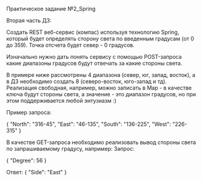 Практическое задание №2_Spring

Вторая часть ДЗ:

Создать REST веб-сервис (компас) используя технологию Spring, который будет определять сторону света по введенным градусам (от 0 до 359). Точка отсчета будет север - 0 градусов.

Изначально нужно дать понять сервису с помощью POST-запроса какие диапазоны градусов будут отвечать за какие стороны света.

В примере ниже рассмотрены 4 диапазона (север, юг, запад, восток), а в ДЗ необходимо создать 8 (северо-восток, юго-запад и тд). Реализация свободная, например, можно записать в Map - в качестве ключа будут стороны света, а значение - это диапазон градусов, но при этом поддерживается любой энтузиазм :)

Пример запроса:

{
"North": "316-45",
"East": "46-135",
"South": "136-225",
"West": "226-315"
}

В качестве GET-запроса необходимо реализовать вывод стороны света по запрашиваемому градусу, например:
Запрос:

{
"Degree": 56
}

Ответ:
{
"Side": "East"
}
